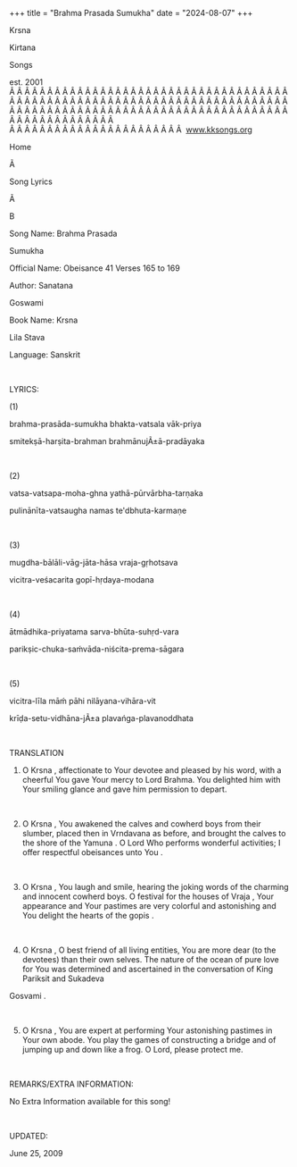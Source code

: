 +++ 
title = "Brahma Prasada Sumukha"
date = "2024-08-07"
+++

Krsna
 
Kirtana
 
Songs

est. 2001
Â Â Â Â Â Â Â Â Â Â Â Â Â Â Â Â Â Â Â Â Â Â Â Â Â Â Â Â Â Â Â Â Â Â Â Â Â Â Â Â Â Â Â Â Â Â Â Â Â Â Â Â Â Â Â Â Â Â Â Â Â Â Â Â Â Â Â Â Â Â Â Â Â Â Â Â Â Â Â Â Â Â Â Â Â Â Â Â Â Â Â Â Â Â Â Â Â Â Â Â Â Â Â Â Â Â Â Â Â Â Â Â Â Â Â Â Â Â Â Â Â Â Â Â Â  
Â Â Â Â Â Â Â Â Â Â Â Â Â Â Â Â Â Â Â Â Â Â Â  
www.kksongs.org








Home


Ã 
 
Song Lyrics
 
Ã 
 
B


Song Name: Brahma 
Prasada
 
Sumukha


Official Name: Obeisance 41 Verses 165 to 169


Author: 
Sanatana
 
Goswami


Book Name: 
Krsna

Lila 
Stava


Language: 
Sanskrit


 


LYRICS:


(1)


brahma-prasāda-sumukha bhakta-vatsala vāk-priya 


smitekṣā-harṣita-brahman
brahmānujÃ±ā-pradāyaka


 


(2)


vatsa-vatsapa-moha-ghna yathā-pūrvārbha-tarṇaka 


pulinānīta-vatsaugha namas te'dbhuta-karmaṇe


 


(3)


mugdha-bālāli-vāg-jāta-hāsa
vraja-gṛhotsava 


vicitra-veśacarita gopī-hṛdaya-modana


 


(4)


ātmādhika-priyatama sarva-bhūta-suhṛd-vara 


parikṣic-chuka-saḿvāda-niścita-prema-sāgara


 


(5)


vicitra-līla māḿ pāhi nilāyana-vihāra-vit



krīḍa-setu-vidhāna-jÃ±a plavańga-plavanoddhata


 


TRANSLATION


1) O 
Krsna
,
affectionate to 
Your
 devotee and pleased by his word,
with a cheerful You gave Your mercy to Lord Brahma. You delighted him with 
Your
 smiling glance and gave him permission to depart.


 


2) O 
Krsna
,
You awakened the calves and cowherd boys from their slumber, placed then in 
Vrndavana
 as before, and brought the calves to the shore of
the 
Yamuna
. O Lord Who performs wonderful activities;
I offer respectful 
obeisances
 unto 
You
.


 


3) O 
Krsna
,
You laugh and smile, hearing the joking words of the charming and innocent
cowherd boys. O festival for the houses of 
Vraja
,
Your appearance and 
Your
 pastimes are very colorful
and astonishing and You delight the hearts of the 
gopis
.


 


4) O 
Krsna
,
O best friend of all living entities, 
You
 are more
dear (to the devotees) than their own selves. The nature of the ocean of pure
love for 
You
 was determined and ascertained in the
conversation of King 
Pariksit
 and 
Sukadeva


Gosvami
.


 


5) O 
Krsna
,
You are expert at performing 
Your
 astonishing pastimes
in Your own abode. You play the games of constructing a bridge and of jumping
up and down like a frog. O Lord, please protect me.


 


REMARKS/EXTRA INFORMATION:


No
Extra Information available for this song!


 


UPDATED:

June 25, 2009